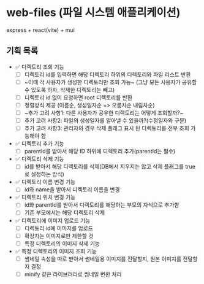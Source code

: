 # web-files (파일 시스템 애플리케이션)

express + react(vite) + mui

## 기획 목록

- ✅ 디렉토리 조회 기능
  - [ ] 디렉토리 id를 입력하면 해당 디렉토리 하위의 디렉토리와 파일 리스트 반환
  - [ ] ~이때 각 사용자가 생성한 디렉토리만 조회 가능~ (그냥 모든 사용자가 공유할 수 있도록 하자, 삭제한 디렉토리는 빼고)
  - [ ] 디렉토리 id 없이 요청하면 root 디렉토리를 반환
  - [ ] 정렬방식 제공 (이름순, 생성일자순 => 오름차순 내림차순)
  - [ ] ~추가 고려 사항1: 다른 사용자가 공유한 디렉토리는 어떻게 조회할까?~
  - [ ] 추가 고려 사항2: 파일의 생성일자를 알아낼 수 있을까?(수정일자와 구분)
  - [ ] 추가 고려 사항3: 관리자의 경우 삭제 플래그 표시 된 디렉토리를 전부 조회 가능해야 함
- ✅ 디렉토리 추가 기능
  - [ ] parentId를 받아서 해당 ID 하위에 디렉토리 추가(parentId는 필수)
- ✅ 디렉토리 삭제 기능
  - [ ] id를 받아서 해당 디렉토리를 삭제(DB에서 지우지는 않고 삭제 플래그를 true로 설정하는 방식)
- ✅ 디렉토리 이름 변경 기능
  - [ ] id와 name을 받아서 디렉토리 이름을 변경
- ✅ 디렉토리 위치 변경 기능
  - [ ] id와 parentId를 받아서 디렉토리를 해당하는 부모의 자식으로 추가함
  - [ ] 기존 부모에서는 해당 디렉토리 삭제
- ✅ 디렉토리에 이미지 업로드 기능
  - [ ] 디렉토리 id에 이미지를 업로드
  - [ ] 확장자는 이미지로만 제한할 것
  - [ ] 특정 디렉토리의 이미지 삭제 기능
- ✅ 특정 디렉토리의 이미지 조회 기능
  - [ ] 썸네일 속성을 따로 받아서 썸네일용 이미지를 전달할지, 원본 이미지를 전달할 지 결정
  - [ ] minify 같은 라이브러리로 썸네일 변환 처리
